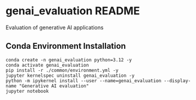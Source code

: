 # genai_evaluation README
Evaluation of generative AI applications

## Conda Environment Installation
```
conda create -n genai_evaluation python=3.12 -y
conda activate genai_evaluation
pip install -r ./common/environment.yml -y
jupyter kernelspec uninstall genai_evaluation -y
python -m ipykernel install --user --name=genai_evaluation --display-name "Generative AI evaluation"
jupyter notebook
```
